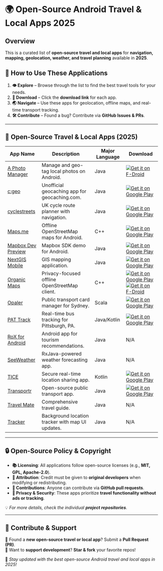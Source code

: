 # 🌍 Open-Source Android Travel & Local Apps 2025

## Overview
This is a curated list of **open-source travel and local apps** for **navigation, mapping, geolocation, weather, and travel planning** available in **2025**.

## 🔄 How to Use These Applications
1. **👁️ Explore** – Browse through the list to find the best travel tools for your needs.
2. **💾 Download** – Click the **download link** for each app.
3. **🌏 Navigate** – Use these apps for geolocation, offline maps, and real-time transport tracking.
4. **🛠️ Contribute** – Found a bug? Contribute via **GitHub Issues & PRs**.

---

## 📂 **Open-Source Travel & Local Apps (2025)**

| App Name | Description | Major Language | Download |
|----------|------------|---------------|----------|
| [A Photo Manager](https://github.com/k3b/APhotoManager/) | Manage and geo-tag local photos on Android. | Java | [![Get it on F-Droid](https://f-droid.org/badge/get-it-on.png)](https://f-droid.org/app/de.k3b.android.androFotoFinder) |
| [c:geo](https://github.com/cgeo/cgeo) | Unofficial geocaching app for geocaching.com. | Java | [![Get it on Google Play](https://i.imgur.com/T9HnFlW.png)](https://play.google.com/store/apps/details?id=cgeo.geocaching) |
| [cyclestreets](https://github.com/cyclestreets/android) | UK cycle route planner with navigation. | Java | [![Get it on Google Play](https://i.imgur.com/T9HnFlW.png)](https://play.google.com/store/apps/details?id=net.cyclestreets) |
| [Maps.me](https://github.com/mapsme/omim) | Offline OpenStreetMap maps for Android. | C++ | [![Get it on Google Play](https://i.imgur.com/T9HnFlW.png)](https://play.google.com/store/apps/details?id=com.mapswithme.maps.pro) |
| [Mapbox Dev Preview](https://github.com/mapbox/mapbox-android-demo) | Mapbox SDK demo for Android. | Java | [![Get it on Google Play](https://i.imgur.com/T9HnFlW.png)](https://play.google.com/store/apps/details?id=com.mapbox.mapboxandroiddemo) |
| [NextGIS Mobile](https://github.com/nextgis/android_gisapp) | GIS mapping application. | Java | [![Get it on Google Play](https://i.imgur.com/T9HnFlW.png)](https://play.google.com/store/apps/details?id=com.nextgis.mobile) |
| [Organic Maps](https://github.com/organicmaps/organicmaps.git) | Privacy-focused offline OpenStreetMap client. | C++ | [![Get it on Google Play](https://i.imgur.com/T9HnFlW.png)](https://play.google.com/store/apps/details?id=app.organicmaps) [![Get it on F-Droid](https://f-droid.org/badge/get-it-on.png)](https://f-droid.org/en/packages/app.organicmaps/) |
| [Opaler](https://github.com/timgreen/opaler) | Public transport card manager for Sydney. | Scala | [![Get it on Google Play](https://i.imgur.com/T9HnFlW.png)](https://play.google.com/store/apps/details?id=it.timgreen.opal) |
| [PAT Track](https://github.com/rectangle-dbmi/Realtime-Port-Authority/) | Real-time bus tracking for Pittsburgh, PA. | Java/Kotlin | [![Get it on Google Play](https://i.imgur.com/T9HnFlW.png)](https://play.google.com/store/apps/details?id=rectangledbmi.com.pittsburghrealtimetracker) |
| [RoX for Android](https://github.com/dan-zx/rox-android) | Android app for tourism recommendations. | Java | N/A |
| [SeeWeather](https://github.com/xcc3641/SeeWeather) | RxJava-powered weather forecasting app. | Java | N/A |
| [TICE](https://github.com/TICESoftware/tice-android) | Secure real-time location sharing app. | Kotlin | [![Get it on Google Play](https://i.imgur.com/T9HnFlW.png)](https://play.google.com/store/apps/details?id=app.tice.TICE.production) |
| [Transportr](https://github.com/grote/Transportr) | Open-source public transport app. | Java | [![Get it on Google Play](https://i.imgur.com/T9HnFlW.png)](https://play.google.com/store/apps/details?id=de.grobox.liberario) |
| [Travel Mate](https://github.com/Swati4star/Travel-Mate) | Comprehensive travel guide. | Java | N/A |
| [Tracker](https://github.com/shivamsingh/Tracker) | Background location tracker with map UI updates. | Java | N/A |

---

## 🔒 Open-Source Policy & Copyright
- **📚 Licensing**: All applications follow open-source licenses (e.g., **MIT, GPL, Apache-2.0**).
- **🔗 Attribution**: Credit must be given to **original developers** when modifying or redistributing.
- **🔧 Contributions**: Anyone can contribute via **GitHub pull requests**.
- **🔐 Privacy & Security**: These apps prioritize **travel functionality without ads or tracking**.

💡 _For more details, check the individual **project repositories**._

---

## 🌟 Contribute & Support
🔹 Found a **new open-source travel or local app**? Submit a **Pull Request (PR)**.  
🔹 Want to **support development**? **Star & fork** your favorite repos!  

🚀 _Stay updated with the best open-source Android travel and local apps in 2025!_

